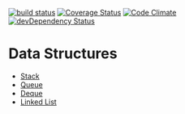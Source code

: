 [![build status](https://secure.travis-ci.org/lucianlature/data-structures.png)](http://travis-ci.org/lucianlature/data-structures)
[![Coverage Status](https://coveralls.io/repos/lucianlature/data-structures/badge.png)](https://coveralls.io/r/lucianlature/data-structures)
[![Code Climate](https://codeclimate.com/github/lucianlature/data-structures.png)](https://codeclimate.com/github/lucianlature/data-structures)
[![devDependency Status](https://david-dm.org/lucianlature/data-structures/dev-status.svg)](https://david-dm.org/lucianlature/data-structures#info=devDependencies)

Data Structures
===============

  * [Stack](https://github.com/lucianlature/data-structures/tree/master/examples/stack)
  * [Queue](https://github.com/lucianlature/data-structures/tree/master/examples/queue)
  * [Deque](https://github.com/lucianlature/data-structures/tree/master/examples/deque)
  * [Linked List](https://github.com/lucianlature/data-structures/tree/master/examples/linkedlist)
